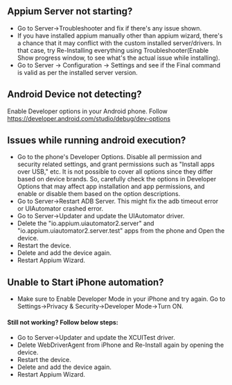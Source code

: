 ## Appium Server not starting?
* Go to Server->Troubleshooter and fix if there's any issue shown.
* If you have installed appium manually other than appium wizard, there's a chance that it may conflict with the custom installed server/drivers. In that case, try Re-Installing everything using Troubleshooter(Enable Show progress window, to see what's the actual issue while installing).
* Go to Server -> Configuration -> Settings and see if the Final command is valid as per the installed server version.

## Android Device not detecting?
Enable Developer options in your Android phone. Follow https://developer.android.com/studio/debug/dev-options

## Issues while running android execution?
* Go to the phone's Developer Options. Disable all permission and security related settings, and grant permissions such as "Install apps over USB," etc. It is not possible to cover all options since they differ based on device brands.
  So, carefully check the options in Developer Options that may affect app installation and app permissions, and enable or disable them based on the option descriptions.
* Go to Server->Restart ADB Server. This might fix the adb timeout error or UIAutomator crashed error.
* Go to Server->Updater and update the UIAutomator driver.
* Delete the "io.appium.uiautomator2.server" and "io.appium.uiautomator2.server.test" apps from the phone and Open the device.
* Restart the device.
* Delete and add the device again.
* Restart Appium Wizard.

## Unable to Start iPhone automation?
* Make sure to Enable Developer Mode in your iPhone and try again. Go to Settings->Privacy & Security->Developer Mode->Turn ON.
#### Still not working? Follow below steps:
* Go to Server->Updater and update the XCUITest driver.
* Delete WebDriverAgent from iPhone and Re-Install again by opening the device.
* Restart the device.
* Delete and add the device again.
* Restart Appium Wizard.
